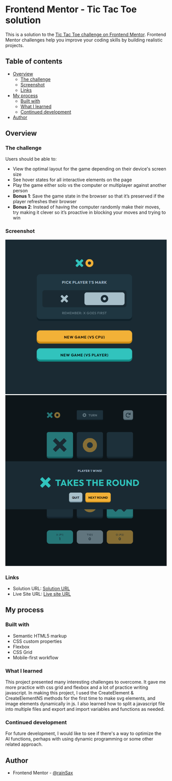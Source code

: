 # Frontend Mentor - Tic Tac Toe solution

This is a solution to the [Tic Tac Toe challenge on Frontend Mentor](https://www.frontendmentor.io/challenges/tic-tac-toe-game-Re7ZF_E2v). Frontend Mentor challenges help you improve your coding skills by building realistic projects. 

## Table of contents

- [Overview](#overview)
  - [The challenge](#the-challenge)
  - [Screenshot](#screenshot)
  - [Links](#links)
- [My process](#my-process)
  - [Built with](#built-with)
  - [What I learned](#what-i-learned)
  - [Continued development](#continued-development)
- [Author](#author)

## Overview

### The challenge

Users should be able to:

- View the optimal layout for the game depending on their device's screen size
- See hover states for all interactive elements on the page
- Play the game either solo vs the computer or multiplayer against another person
- **Bonus 1**: Save the game state in the browser so that it’s preserved if the player refreshes their browser
- **Bonus 2**: Instead of having the computer randomly make their moves, try making it clever so it’s proactive in blocking your moves and trying to win

### Screenshot

![main menu](./screenshots/main-menu.png)
![win screen](./screenshots/win-screen.png)

### Links

- Solution URL: [Solution URL](https://github.com/rainSaxFrontend-Mentor-Projects/tic-tac-toe)
- Live Site URL: [Live site URL](https://rainsaxfrontend-mentor-projects.github.io/tic-tac-toe/)

## My process

### Built with

- Semantic HTML5 markup
- CSS custom properties
- Flexbox
- CSS Grid
- Mobile-first workflow

### What I learned

This project presented many interesting challenges to overcome. It gave me more practice with css grid and flexbox and a lot of practice writing javascript. In making this project, I used the CreateElement & CreateElementNS methods for the first time to make svg elements, and image elements dynamically in js. I also learned how to split a javascript file into multiple files and export and import variables and functions as needed.

### Continued development

For future development, I would like to see if there's a way to optimize the AI functions, perhaps with using dynamic programming or some other related approach.

## Author

- Frontend Mentor - [@rainSax](https://www.frontendmentor.io/profile/rainSax)

